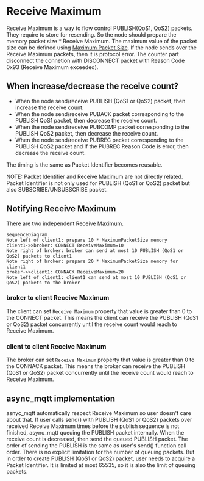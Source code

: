 # Receive Maximum
Receive Maximum is a way to flow control PUBLISH(QoS1, QoS2) packets. They require to store for resending. So the node should prepare the memory packet size * Receive Maximum.
The maximum value of the packet size can be defined using [Maximum Packet Size](functionality/maximum_packet_size.md).
If the node sends over the Receive Maximum packets, then it is protocol error. The counter part disconnect the connetion with DISCONNECT packet with Reason Code 0x93 (Receive Maximum exceeded).

## When increase/decrease the receive count?
- When the node send/receive PUBLISH (QoS1 or QoS2) packet, then increase the receive count.
- When the node send/receive PUBACK packet corresponding to the PUBLISH QoS1 packet, then decrease the receive count.
- When the node send/receive PUBCOMP packet corresponding to the PUBLISH QoS2 packet, then decrease the receive count.
- When the node send/receive PUBREC packet corresponding to the PUBLISH QoS2 packet and if the PUBREC Reason Code is error, then decrease the receive count.

The timing is the same as Packet Identifier becomes reusable.

NOTE: Packet Identifier and Receive Maximum are not directly related. Packet Identifier is not only used for PUBLISH (QoS1 or QoS2) packet but also SUBSCRIBE/UNSUBSCRIBE packet.

## Notifying Receive Maximum
There are two independent Receive Maximum. 

```mermaid
sequenceDiagram
Note left of client1: prepare 10 * MaximumPacketSize memory
client1->>broker: CONNECT ReceiveMaximum=10
Note right of broker: broker can send at most 10 PUBLISH (QoS1 or QoS2) packets to client1
Note right of broker: prepare 20 * MaximumPacketSize memory for client1
broker->>client1: CONNACK ReceiveMaximum=20
Note left of client1: client1 can send at most 10 PUBLISH (QoS1 or QoS2) packets to the broker
```

### broker to client Receive Maximum
The client can set `Receive Maximum` property that value is greater than 0 to the CONNECT packet. This means the client can receive the PUBLISH (QoS1 or QoS2) packet concurrently until the receive count would reach to Receive Maximum.

### client to client Receive Maximum
The broker can set `Receive Maximum` property that value is greater than 0 to the CONNACK packet. This means the broker can receive the PUBLISH (QoS1 or QoS2) packet concurrently until the receive count would reach to Receive Maximum.

## async_mqtt implementation
asnyc_mqtt automatically respect Receive Maximum so user doesn't care about that. If user calls send() with PUBLISH (QoS1 or QoS2) packets over received Receive Maximum times before the publish sequence is not finished, async_mqtt queuing the PUBLISH packet internally. When the receive count is decreased, then send the queued PUBLISH packet. The order of sending the PUBLISH is the same as user's send() function call order.
There is no explicit limitation for the number of queuing packets. But in order to create PUBLISH (QoS1 or QoS2) packet, user needs to acquire a Packet Identifier. It is limited at most 65535, so it is also the limit of queuing packets.

